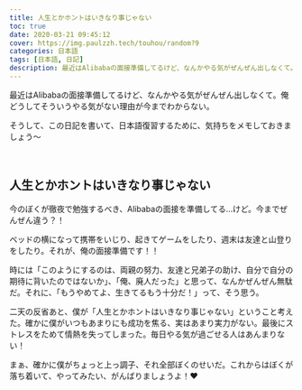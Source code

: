 ```yaml
---
title: 人生とかホントはいきなり事じゃない
toc: true
date: 2020-03-21 09:45:12
cover: https://img.paulzzh.tech/touhou/random?9
categories: 日本語
tags: [日本語, 日記]
description: 最近はAlibabaの面接準備してるけど、なんかやる気がぜんぜん出しなくて。俺どうしてそういうやる気がない理由が今までわからない、そうしてこの日記を書いて、日本語復習するために、気持ちをメモしておきましょう～
---
```


最近はAlibabaの面接準備してるけど、なんかやる気がぜんぜん出しなくて。俺どうしてそういうやる気がない理由が今までわからない。

そうして、この日記を書いて、日本語復習するために、気持ちをメモしておきましょう～

<br/>

<!--more-->

## 人生とかホントはいきなり事じゃない

今のぼくが徹夜で勉強するべき、Alibabaの面接を準備してる…けど。今までぜんぜん違う？！

ベッドの横になって携帯をいじり、起きてゲームをしたり、週末は友達と山登りをしたり。それが、俺の面接準備です！！

時には「このようにするのは、両親の努力、友達と兄弟子の助け、自分で自分の期待に背いたのではないか」、「俺、廃人だった」と思って、なんかぜんぜん無駄だ。それに、「もうやめてよ、生きてるもう十分だ！」って、そう思う。

二天の反省あと、僕が「人生とかホントはいきなり事じゃない」ということ考えた。確かに僕がいつもあまりにも成功を焦る、実はあまり実力がない。最後にストレスをためて情熱を失ってしまった。毎日やる気が過ごせる人はあんまりない！

まぁ、確かに僕がちょっと上っ調子、それ全部ぼくのせいだ。これからはぼくが落ち着いて、やってみたい、がんばりましょうよ！❤

<br/>